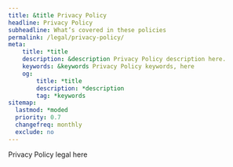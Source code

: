 ```yaml
---
title: &title Privacy Policy
headline: Privacy Policy
subheadline: What’s covered in these policies
permalink: /legal/privacy-policy/
meta:
    title: *title
    description: &description Privacy Policy description here.
    keywords: &keywords Privacy Policy keywords, here
    og:
        title: *title
        description: *description
        tag: *keywords
sitemap:
  lastmod: *moded
  priority: 0.7
  changefreq: monthly
  exclude: no
---
```

Privacy Policy legal here